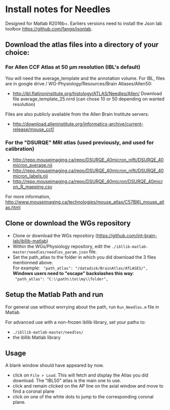 # Install notes for Needles

Designed for Matlab R2016b+.
Earliers versions need to install the Json lab toolbox https://github.com/fangq/jsonlab.


## Download the atlas files into a directory of your choice:

### For Allen CCF Atlas at 50 µm resolution (IBL's default)
You will need the average_template and the annotation volume.
For IBL, files are in google drive / WG-Physiology/Resources/Brain Atlases/Allen50:
- 	http://ibl.flatironinstitute.org/histology/ATLAS/Needles/Allen/
Download file average_template_25.nrrd (can chose 10 or 50 depending on wanted resolution)

Files are also publicly available from the Allen Brain Institute servers:
-   http://download.alleninstitute.org/informatics-archive/current-release/mouse_ccf/


### For the "DSURQE" MRI atlas (used previously, and used for calibration)
-	http://repo.mouseimaging.ca/repo/DSURQE_40micron_nifti/DSURQE_40micron_average.nii
-	http://repo.mouseimaging.ca/repo/DSURQE_40micron_nifti/DSURQE_40micron_labels.nii
-	http://repo.mouseimaging.ca/repo/DSURQE_40micron/DSURQE_40micron_R_mapping.csv

For more information, http://www.mouseimaging.ca/technologies/mouse_atlas/C57Bl6j_mouse_atlas.html

## Clone or download the WGs repository
-	Clone or download the WGs repository (https://github.com/int-brain-lab/ibllib-matlab)
-	Within the WGs/Physiology repository, edit the `./ibllib-matlab-master/needles/needles_param.json` file.  
-	Set the path_atlas to the folder in which you did download the 3 files mentionned above.  
For example: 
	` "path_atlas": "/datadisk/BrainAtlas/ATLASES/",`  
**Windows users need to "escape" backslashes this way**:  
	` "path_atlas": "C:\\path\\to\\my\\folder",`  

## Setup the Matlab Path and run

For general use without worrying about the path, run `Run_Needles.m`  file in Matlab

For advanced use with a non-frozen ibllib library, set your paths to:
-	`./ibllib-matlab-master/needles/`
-	the ibllib Matlab library

## Usage
A blank window should have appeared by now.  
-	click on `File > Load`.  This will fetch and display the Atlas you did download. The "IBL50" atlas is the main one to use.
-	click and remain clicked on the AP line on the axial window and move to find a coronal plane
-	click on one of the white dots to jump to the corresponding coronal plane.

